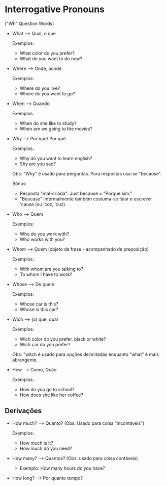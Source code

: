 # Interrogative Pronouns

("Wh" Question Words)

- What --> Qual, o que

	Exemplos:

	* What color do you prefer?
	* What do you want to do now?

- Where --> Onde, aonde
	
	Exemplos:

	* Where do you live?
	* Where do you want to go?	

- When --> Quando

	Exemplos:

	* When do she like to study?
	* When are we going to the movies?

- Why --> Por que/ Por quê
	
	Exemplos:
	
	* Why do you want to learn english?
	* Shy are you sad?
	
	Obs: "Why" é usado para perguntas. Para respostas usa-se "because".
	
	Bônus: 
	- Resposta "mal-criada": Just because = "Porque sim."
	- "Beucase" informalmente também costuma-se falar e escrever 'cause (ou 'coz, 'cuz).


- Who --> Quem

	Exemplos:

	* Who do you work with?
	* Who works with you?

- Whom --> Quem (objeto da frase - acompanhado de preposição)

	Exemplos:

	* With whom are you talking to?
	* To whom I have to work?

- Whose --> De quem

	Exemplos:
	
	* Whose car is this?
	* Whose is this car?

- Wich --> (o) que, qual

	Exemplos:
	
	* Wich color do you prefer, black or white?
	* Wich car do you prefer?

	Obs: "witch é usado para opções delimitadas enquanto "what" é mais abrangente.

- How --> Como, Quão

	Exemplos:
	
	* How do you go to school?
	* How does she like her coffee?

## Derivações

- How much? --> Quanto? (Obs: Usado para coisa "incontáveis")

	Exemplos:

	* How much is it?
	* How much do you need?

- How many? --> Quantos? (Obs: usado para coisa contáveis)

	* Exemplo: How many hours do you have?


- How long? --> Por quanto tempo?